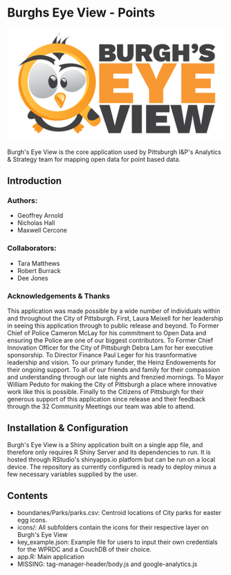 # Burghs Eye View - Points
<p align="center"><img src="https://raw.githubusercontent.com/CityofPittsburgh/burghs-eye-view/master/www/burghs_eyeview_logo_horz.svg?sanitize=true"></p>
Burgh's Eye View is the core application used by Pittsburgh I&P's Analytics & Strategy team for mapping open data for point based data.

## Introduction 

### Authors: 
* Geoffrey Arnold
* Nicholas Hall
* Maxwell Cercone
  
### Collaborators:
* Tara Matthews
* Robert Burrack
* Dee Jones
  
### Acknowledgements & Thanks
This application was made possible by a wide number of individuals within and throughout the City of Pittsburgh. First, Laura Meixell for her leadership in seeing this application through to public release and beyond. To Former Chief of Police Cameron McLay for his commitment to Open Data and ensuring the Police are one of our biggest contributors. To Former Chief Innovation Officer for the City of Pittsburgh Debra Lam for her executive sponsorship. To Director Finance Paul Leger for his trasnformative leadership and vision. To our primary funder, the Heinz Endowements for their ongoing support. To all of our friends and family for their compassion and understanding through our late nights and frenzied mornings. To Mayor William Peduto for making the City of Pittsburgh a place where innovative work like this is possible. Finally to the Citizens of Pittsburgh for their generous support of this application since release and their feedback through the 32 Community Meetings our team was able to attend.
  
## Installation & Configuration
Burgh's Eye View is a Shiny application built on a single app file, and therefore only requires R Shiny Server and its dependencies to run. It is hosted through RStudio's shinyapps.io platform but can be run on a local device. The repository as currently configured is ready to deploy minus a few necessary variables supplied by the user.

## Contents
* boundaries/Parks/parks.csv: Centroid locations of City parks for easter egg icons.
* icons/: All subfolders contain the icons for their respective layer on Burgh's Eye View
* key_example.json: Example file for users to input their own credentials for the WPRDC and a CouchDB of their choice.
* app.R: Main application
* MISSING: tag-manager-header/body.js and google-analytics.js
